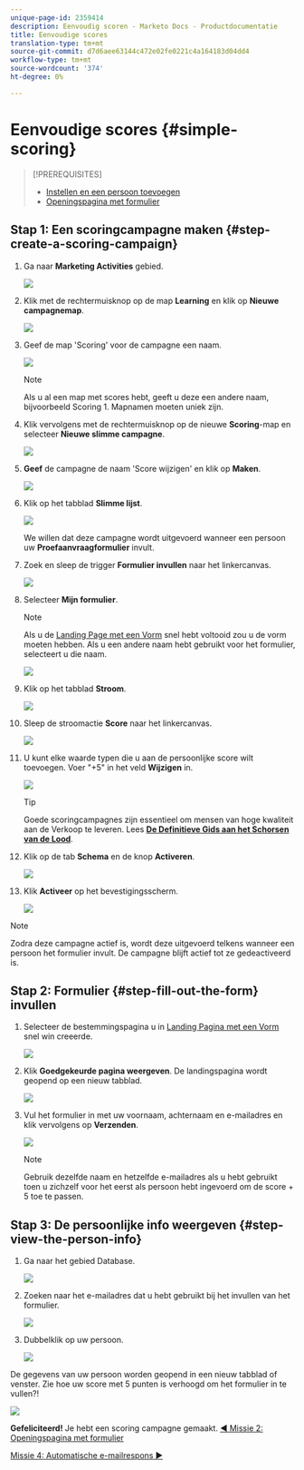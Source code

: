 ```yaml
---
unique-page-id: 2359414
description: Eenvoudig scoren - Marketo Docs - Productdocumentatie
title: Eenvoudige scores
translation-type: tm+mt
source-git-commit: d7d6aee63144c472e02fe0221c4a164183d04dd4
workflow-type: tm+mt
source-wordcount: '374'
ht-degree: 0%

---
```



# Eenvoudige scores {#simple-scoring}

>[!PREREQUISITES]
>
>* [Instellen en een persoon toevoegen](get-set-up-and-add-a-person.md)
>* [Openingspagina met formulier](landing-page-with-a-form.md)


## Stap 1: Een scoringcampagne maken {#step-create-a-scoring-campaign}

1. Ga naar **Marketing Activities** gebied.

   ![](assets/ma-1.png)

1. Klik met de rechtermuisknop op de map **Learning** en klik op **Nieuwe campagnemap**.

   ![](assets/two-2.png)

1. Geef de map &#39;Scoring&#39; voor de campagne een naam.

   ![](assets/three-1.png)

   >[!NOTE]
   >
   >Als u al een map met scores hebt, geeft u deze een andere naam, bijvoorbeeld Scoring 1. Mapnamen moeten uniek zijn.

1. Klik vervolgens met de rechtermuisknop op de nieuwe **Scoring**-map en selecteer **Nieuwe slimme campagne**.

   ![](assets/four.png)

1. **Geef** de campagne de naam &#39;Score wijzigen&#39; en klik op  **Maken**.

   ![](assets/five-1.png)

1. Klik op het tabblad **Slimme lijst**.

   ![](assets/six-1.png)

   We willen dat deze campagne wordt uitgevoerd wanneer een persoon uw **Proefaanvraagformulier** invult.

1. Zoek en sleep de trigger **Formulier invullen** naar het linkercanvas.

   ![](assets/image2014-9-24-11-3a43-3a35.png)

1. Selecteer **Mijn formulier**.

   >[!NOTE]
   >
   >Als u de [Landing Page met een Vorm](/help/marketo/getting-started/quick-wins/landing-page-with-a-form.md) snel hebt voltooid zou u de vorm moeten hebben. Als u een andere naam hebt gebruikt voor het formulier, selecteert u die naam.

   ![](assets/image2014-9-24-11-3a44-3a16.png)

1. Klik op het tabblad **Stroom**.

   ![](assets/image2014-9-24-11-3a44-3a33.png)

1. Sleep de stroomactie **Score** naar het linkercanvas.

   ![](assets/image2014-9-24-11-3a44-3a45.png)

1. U kunt elke waarde typen die u aan de persoonlijke score wilt toevoegen. Voer &quot;+5&quot; in het veld **Wijzigen** in.

   ![](assets/eleven-1.png)

   >[!TIP]
   >
   >Goede scoringcampagnes zijn essentieel om mensen van hoge kwaliteit aan de Verkoop te leveren. Lees [**De Definitieve Gids aan het Schorsen van de Lood**](https://www.marketo.com/definitive-guides/lead-scoring/).

1. Klik op de tab **Schema** en de knop **Activeren**.

   ![](assets/twelve-1.png)

1. Klik **Activeer** op het bevestigingsscherm.

   ![](assets/thirteen-1.png)

>[!NOTE]
>
>Zodra deze campagne actief is, wordt deze uitgevoerd telkens wanneer een persoon het formulier invult. De campagne blijft actief tot ze gedeactiveerd is.

## Stap 2: Formulier {#step-fill-out-the-form} invullen

1. Selecteer de bestemmingspagina u in [Landing Pagina met een Vorm ](/help/marketo/getting-started/quick-wins/landing-page-with-a-form.md) snel win creeerde.

   ![](assets/fourteen-1.png)

1. Klik **Goedgekeurde pagina weergeven**. De landingspagina wordt geopend op een nieuw tabblad.

   ![](assets/image2014-9-24-11-3a47-3a51.png)

1. Vul het formulier in met uw voornaam, achternaam en e-mailadres en klik vervolgens op **Verzenden**.

   ![](assets/image2014-9-24-11-3a47-3a59.png)

   >[!NOTE]
   >
   >Gebruik dezelfde naam en hetzelfde e-mailadres als u hebt gebruikt toen u zichzelf voor het eerst als persoon hebt ingevoerd om de score + 5 toe te passen.

## Stap 3: De persoonlijke info weergeven {#step-view-the-person-info}

1. Ga naar het gebied Database.

   ![](assets/db-2.png)

1. Zoeken naar het e-mailadres dat u hebt gebruikt bij het invullen van het formulier.

   ![](assets/eighteen.png)

1. Dubbelklik op uw persoon.

   ![](assets/nineteen.png)

De gegevens van uw persoon worden geopend in een nieuw tabblad of venster. Zie hoe uw score met 5 punten is verhoogd om het formulier in te vullen?!

![](assets/twenty.png)

**Gefeliciteerd!** Je hebt een scoring campagne gemaakt.
[◄ Missie 2: Openingspagina met formulier](/help/marketo/getting-started/quick-wins/landing-page-with-a-form.md)

[Missie 4: Automatische e-mailrespons ►](/help/marketo/getting-started/quick-wins/email-auto-response.md)
